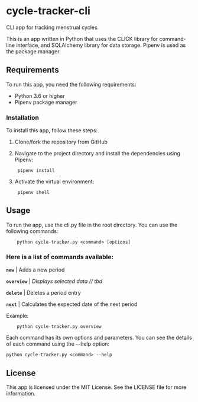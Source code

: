 # cycle-tracker-cli
CLI app for tracking menstrual cycles.

This is an app written in Python that uses the CLICK library for command-line interface, and SQLAlchemy library for data storage. Pipenv is used as the package manager.

## Requirements

To run this app, you need the following requirements:

- Python 3.6 or higher
- Pipenv package manager

### Installation
To install this app, follow these steps:

1. Clone/fork the repository from GitHub
2. Navigate to the project directory and install the dependencies using Pipenv:

        pipenv install

3. Activate the virtual environment:

        pipenv shell

## Usage

To run the app, use the cli.py file in the root directory. You can use the following commands:


        python cycle-tracker.py <command> [options]

### Here is a list of commands available:

**`new`** | Adds a new period

**`overview`** | *Displays selected data // tbd*

**`delete`** | Deletes a period entry

**`next`** | Calculates the expected date of the next period 

Example:

        python cycle-tracker.py overview
    

Each command has its own options and parameters. You can see the details of each command using the --help option:


    python cycle-tracker.py <command> --help

## License
This app is licensed under the MIT License. See the LICENSE file for more information.
